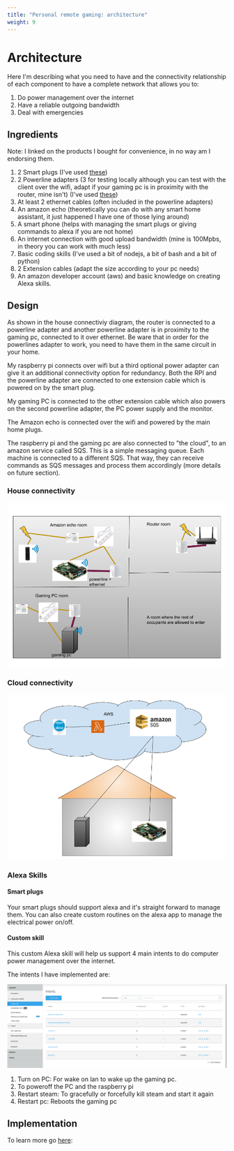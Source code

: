 ```yaml
---
title: "Personal remote gaming: architecture"
weight: 9
---
```


# Architecture

Here I'm describing what you need to have and the connectivity relationship of each component to have a complete network that allows you to:

1. Do power management over the internet
2. Have a reliable outgoing bandwidth
3. Deal with emergencies


## Ingredients

Note: I linked on the products I bought for convenience, in no way am I endorsing them.

1. 2 Smart plugs (I've used [these](https://www.amazon.co.uk/gp/product/B085LY7W7G))
2. 2 Powerline adapters (3 for testing locally although you can test with the client over the wifi, adapt if your gaming pc is in proximity with the router, mine isn't) (I've used [these](https://www.amazon.co.uk/gp/product/B01BECPIMC))
3. At least 2 ethernet cables (often included in the powerline adapters)
4. An amazon echo (theoretically you can do with any smart home assistant, it just happened I have one of those lying around)
5. A smart phone (helps with managing the smart plugs or giving commands to alexa if you are not home)
6. An internet connection with good upload bandwidth (mine is 100Mpbs, in theory you can work with much less)
7. Basic coding skills (I've used a bit of nodejs, a bit of bash and a bit of python)
8. 2 Extension cables (adapt the size according to your pc needs)
9. An amazon developer account (aws) and basic knowledge on creating Alexa skills.

## Design

As shown in the house connectiviy diagram, the router is connected to a powerline adapter and another powerline adapter is in proximity to the gaming pc, connected to it over ethernet. Be ware that in order for the powerlines adapter to work, you need to have them in the same circuit in your home.

My raspberry pi connects over wifi but a third optional power adapter can give it an additional connectivity option for redundancy. Both the RPI and the powerline adapter are connected to one extension cable which is powered on by the smart plug.

My gaming PC is connected to the other extension cable which also powers on the second powerline adapter, the PC power supply and the monitor.

The Amazon echo is connected over the wifi and powered by the main home plugs.

The raspberry pi and the gaming pc are also connected to "the cloud", to an amazon service called SQS. This is a simple messaging queue. Each machine is
connected to a different SQS. That way, they can receive commands as SQS messages and process them accordingly (more details on future section).

### House connectivity


![alt house_connectivity](/posts/images/house_connectivity.png)


### Cloud connectivity

![alt cloud_connectivity](/posts/images/cloud_connectivity.png)



### Alexa Skills

#### Smart plugs

Your smart plugs should support alexa and it's straight forward to manage them. You can also create custom routines on the alexa app to manage
the electrical power on/off.

#### Custom skill

This custom Alexa skill will help us support 4 main intents to do computer power management over the internet. 

The intents I have implemented are:

![alt custom_skill](/posts/images/remote_gaming_alexa_skills.png)

1. Turn on PC: For wake on lan to wake up the gaming pc.
2. To poweroff the PC and the raspberry pi
3. Restart steam: To gracefully or forcefully kill steam and start it again
4. Restart pc: Reboots the gaming pc



## Implementation

To learn more go [here](/posts/implementation/):
